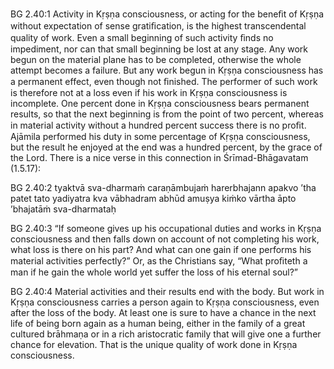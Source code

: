 BG 2.40:1	Activity in Kṛṣṇa consciousness, or acting for the beneﬁt of Kṛṣṇa without expectation of sense gratiﬁcation, is the highest transcendental quality of work. Even a small beginning of such activity ﬁnds no impediment, nor can that small beginning be lost at any stage. Any work begun on the material plane has to be completed, otherwise the whole attempt becomes a failure. But any work begun in Kṛṣṇa consciousness has a permanent effect, even though not ﬁnished. The performer of such work is therefore not at a loss even if his work in Kṛṣṇa consciousness is incomplete. One percent done in Kṛṣṇa consciousness bears permanent results, so that the next beginning is from the point of two percent, whereas in material activity without a hundred percent success there is no proﬁt. Ajāmila performed his duty in some percentage of Kṛṣṇa consciousness, but the result he enjoyed at the end was a hundred percent, by the grace of the Lord. There is a nice verse in this connection in Śrīmad-Bhāgavatam (1.5.17):

BG 2.40:2	tyaktvā sva-dharmaṁ caraṇāmbujaṁ harerbhajann apakvo ’tha patet tato yadiyatra kva vābhadram abhūd amuṣya kiṁko vārtha āpto ’bhajatāṁ sva-dharmataḥ

BG 2.40:3	“If someone gives up his occupational duties and works in Kṛṣṇa consciousness and then falls down on account of not completing his work, what loss is there on his part? And what can one gain if one performs his material activities perfectly?” Or, as the Christians say, “What proﬁteth a man if he gain the whole world yet suffer the loss of his eternal soul?”

BG 2.40:4	Material activities and their results end with the body. But work in Kṛṣṇa consciousness carries a person again to Kṛṣṇa consciousness, even after the loss of the body. At least one is sure to have a chance in the next life of being born again as a human being, either in the family of a great cultured brāhmaṇa or in a rich aristocratic family that will give one a further chance for elevation. That is the unique quality of work done in Kṛṣṇa consciousness.